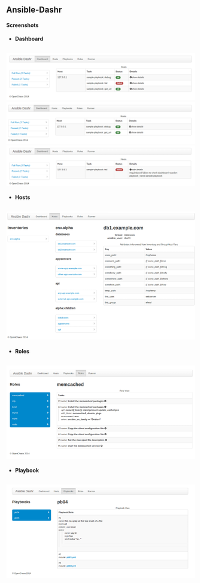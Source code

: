 ## Ansible-Dashr

#### Screenshots

* **Dashboard**

![Ansible-Dashr Dashboard Full View Missing :(](/screenshots/dashboard.png "Screenshot of Dashboard FullRun")
![Ansible-Dashr Dashboard Full View Missing :(](/screenshots/dashboard.passed.png "Screenshot of Dashboard PassedRun")
![Ansible-Dashr Dashboard Full View Missing :(](/screenshots/dashboard.failed.png "Screenshot of Dashboard FailedRun")
---

* **Hosts**

![Ansible-Dashr Hosts View Missing :(](/screenshots/hosts.png "Screenshot of Host")
---

* **Roles**

![Ansible-Dashr Roles View Missing :(](/screenshots/roles.png "Screenshot of Host")
---

* **Playbook**

![Ansible-Dashr Playbook View Missing :(](/screenshots/playbooks.png "Screenshot of Host")
---
